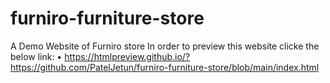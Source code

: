 # furniro-furniture-store
A Demo Website of Furniro store
In order to preview this website clicke the below link: 
•	https://htmlpreview.github.io/?https://github.com/PatelJetun/furniro-furniture-store/blob/main/index.html
